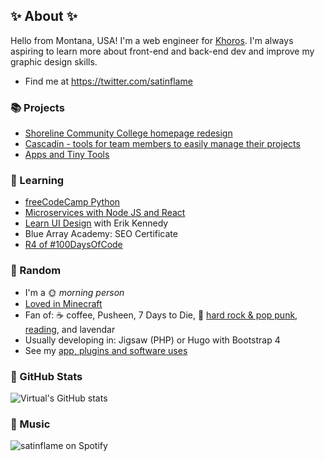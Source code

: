 ## ✨ About ✨

Hello from Montana, USA! I'm a web engineer for [Khoros](https://khoros.com/services/professional-services). I'm always aspiring to learn more about front-end and back-end dev and improve my graphic design skills. 

- Find me at https://twitter.com/satinflame

### 📚 Projects

- [Shoreline Community College homepage redesign](https://github.com/virtual/shoreline)
- [Cascadin - tools for team members to easily manage their projects](https://www.cascadin.com/)
- [Apps and Tiny Tools](https://www.satinflame.com/blog/2018/04/apps-and-tiny-tools/)

### 🌈 Learning

- [freeCodeCamp Python](https://www.freecodecamp.org/learn/scientific-computing-with-python/)
- [Microservices with Node JS and React](https://www.udemy.com/course/microservices-with-node-js-and-react/)
- [Learn UI Design](https://learnui.design/) with Erik Kennedy
- Blue Array Academy: SEO Certificate
- [R4 of #100DaysOfCode](https://virtual.github.io/100daysofcode/)

### 🎲 Random

- I'm a 🌞 _morning person_
- [Loved in Minecraft](https://loved-minecraft.tumblr.com/)
- Fan of: ☕ coffee, Pusheen, 7 Days to Die, 🎵 [hard rock & pop punk](https://www.last.fm/user/satinflame), [reading](https://www.goodreads.com/virtual), and lavendar 
- Usually developing in: Jigsaw (PHP) or Hugo with Bootstrap 4
- See my [app, plugins and software uses](https://www.satinflame.com/uses/)

### 🔢 GitHub Stats

![Virtual's GitHub stats](https://github-readme-stats.vercel.app/api?username=virtual&show_icons=true&theme=gruvbox&count_private=true&show_icons=true&hide_border=true&hide_title=true)

### 🎵 Music

![satinflame on Spotify](https://spotify-recently-played-readme.vercel.app/api?user=satinflame&width=450)
